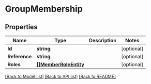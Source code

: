 # GroupMembership

## Properties

Name | Type | Description | Notes
------------ | ------------- | ------------- | -------------
**Id** | **string** |  | [optional] 
**Reference** | **string** |  | [optional] 
**Roles** | [**[]MemberRoleEntity**](MemberRoleEntity.md) |  | [optional] 

[[Back to Model list]](../README.md#documentation-for-models) [[Back to API list]](../README.md#documentation-for-api-endpoints) [[Back to README]](../README.md)


